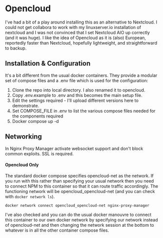 # Opencloud

I've had a bit of a play around installing this as an alternative to Nextcloud. I could not get collabora to work with my linuxserver.io installation of nextcloud and I was not convinced that I set Nextcloud AIO up correctly (and it was huge). I like the idea of Opencloud as it is (also) European, reportedly faster than Nextcloud, hopefully lightweight, and straightforward to backup.

## Installation & Configuration

It's a bit different from the usual docker containers. They provide a modular set of compose files and a .env file which is used for the configuration:

 1. Clone the repo into local directory. I also renamed it to opencloud.
 2. Copy .env.example to .env and this becomes the main setup file.
 3. Edit the settings required - I'll upload different versions here to demonstrate.
 4. Set COMPOSE_FILE in .env to list the various compose files needed for the components required
 5. Docker compose up -d


## Networking

In Nginx Proxy Manager activate websocket support and don't block common exploits. SSL is required.

#### Opencloud Only

The standard docker compose specifies opencloud-net as the network. If you run with this rather than specifying your usual network then you need to connect NPM to this container so that it can route traffic accordingly. The functioning network will be opencloud_opencloud-net (and you can check with `docker network ls`).

`docker network connect opencloud_opencloud-net nginx-proxy-manager`

I've also checked and you can do the usual docker manouvre to connect this container to our own docker network by specifying our network instead of opencloud-net and then changing the network session at the bottom to whatever is in all the other container compose files.

